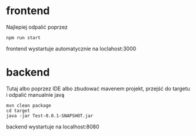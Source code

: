 # frontend

Najlepiej odpalić poprzez

```console
npm run start
```
frontend wystartuje automatycznie na loclahost:3000

# backend

Tutaj albo poprzez IDE albo zbudować mavenem projekt, przejść do targetu
i odpalić manualnie javą

```console
mvn clean package
cd target
java -jar Test-0.0.1-SNAPSHOT.jar
```

backend wystartuje na localhost:8080